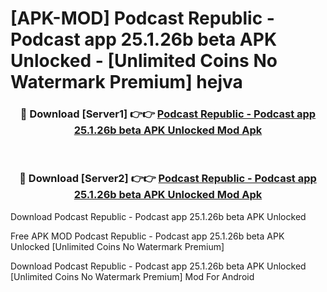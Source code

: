 # [APK-MOD] Podcast Republic - Podcast app 25.1.26b beta APK Unlocked - [Unlimited Coins No Watermark Premium] hejva



<div align="center">
<h3>🔴 Download [Server1] 👉👉 <a href="https://momento.my/?title=Podcast_Republic_-_Podcast_app_25.1.26b_beta_APK_Unlocked">Podcast Republic - Podcast app 25.1.26b beta APK Unlocked Mod Apk</a></h3><br>

<h3>🔴 Download [Server2] 👉👉 <a href="https://momento.my/?title=Podcast_Republic_-_Podcast_app_25.1.26b_beta_APK_Unlocked">Podcast Republic - Podcast app 25.1.26b beta APK Unlocked Mod Apk</a></h3>
</div>



Download Podcast Republic - Podcast app 25.1.26b beta APK Unlocked 

Free APK MOD Podcast Republic - Podcast app 25.1.26b beta APK Unlocked [Unlimited Coins No Watermark Premium]

Download Podcast Republic - Podcast app 25.1.26b beta APK Unlocked [Unlimited Coins No Watermark Premium] Mod For Android
